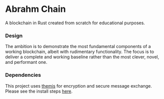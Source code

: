 # Abrahm Chain
A blockchain in Rust created from scratch for educational purposes.

### Design
The ambition is to demonstrate the most fundamental components of a working blockchain, albeit with rudimentary functionality. The focus is to deliver a complete and working baseline rather than the most clever, novel, and performant one.

### Dependencies
This project uses [themis](https://www.cossacklabs.com/themis/) for encryption and secure message exchange. Please see the install steps [here](https://docs.cossacklabs.com/themis/languages/rust/installation/).
